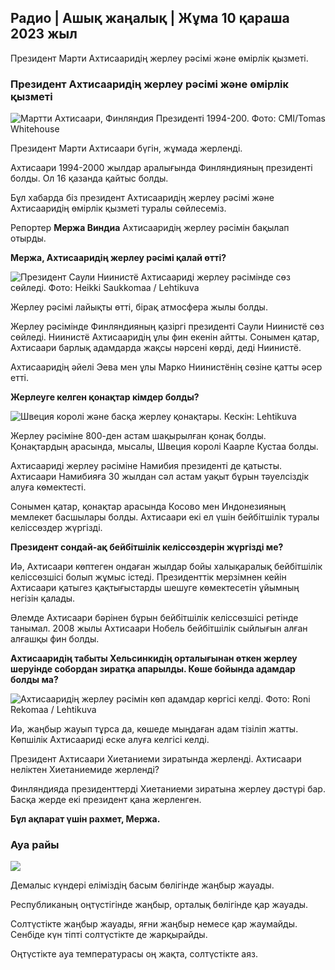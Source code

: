 ## Радио \| Ашық жаңалық \| Жұма 10 қараша 2023 жыл

Президент Марти Ахтисааридің жерлеу рәсімі және өмірлік қызметі.

### Президент Ахтисааридің жерлеу рәсімі және өмірлік қызметі

![Мартти Ахтисаари, Финляндия Президенті 1994-200. Фото: CMI/Tomas Whitehouse](https://images.cdn.yle.fi/image/upload/c_crop,h_1080,w_1919,x_0,y_0/ar_1.777777777777777,c_fill,g_faces,h_6701/d_pr.q_auto:eco/f_auto/fl_lossy/v1699528852/39-1197047654a2d3334539)

Президент Марти Ахтисаари бүгін, жұмада жерленді.

Ахтисаари 1994-2000 жылдар аралығында Финляндияның президенті болды. Ол 16 қазанда қайтыс болды.

Бұл хабарда біз президент Ахтисааридің жерлеу рәсімі және Ахтисааридің өмірлік қызметі туралы сөйлесеміз.

Репортер **Мержа Виндиа** Ахтисааридің жерлеу рәсімін бақылап отырды.

**Мержа, Ахтисааридің жерлеу рәсімі қалай өтті?**

![Президент Саули Ниинистё Ахтисаариді жерлеу рәсімінде сөз сөйледі. Фото: Heikki Saukkomaa / Lehtikuva](https://images.cdn.yle.fi/image/upload/c_crop,h_2880,w_5120,x_0,y_259/ar_1.777777777777777,c_fill,g_610d,g_610d/q_auto:eco/f_auto/fl_lossy/v1699619473/39-1198810654e20fbae885)

Жерлеу рәсімі лайықты өтті, бірақ атмосфера жылы болды.

Жерлеу рәсімінде Финляндияның қазіргі президенті Саули Ниинистё сөз сөйледі. Ниинистё Ахтисааридің ұлы фин екенін айтты. Сонымен қатар, Ахтисаари барлық адамдарда жақсы нәрсені көрді, деді Ниинистё.

Ахтисааридің әйелі Эева мен ұлы Марко Ниинистёнің сөзіне қатты әсер етті.

**Жерлеуге келген қонақтар кімдер болды?**

![Швеция королі және басқа жерлеу қонақтары. Кескін: Lehtikuva](https://images.cdn.yle.fi/image/upload/c_crop,h_2880,w_5120,x_0,y_138/ar_1.777777777777777,c_fill,g_faces,h_675,w_100/d_pr./f_auto/fl_lossy/v1699627300/39-1199035654e40494d395)

Жерлеу рәсіміне 800-ден астам шақырылған қонақ болды. Қонақтардың арасында, мысалы, Швеция королі Каарле Кустаа болды.

Ахтисаариді жерлеу рәсіміне Намибия президенті де қатысты. Ахтисаари Намибияға 30 жылдан сәл астам уақыт бұрын тәуелсіздік алуға көмектесті.

Сонымен қатар, қонақтар арасында Косово мен Индонезияның мемлекет басшылары болды. Ахтисаари екі ел үшін бейбітшілік туралы келіссөздер жүргізді.

**Президент сондай-ақ бейбітшілік келіссөздерін жүргізді ме?**

Иә, Ахтисаари көптеген ондаған жылдар бойы халықаралық бейбітшілік келіссөзшісі болып жұмыс істеді. Президенттік мерзімнен кейін Ахтисаари қатыгез қақтығыстарды шешуге көмектесетін ұйымның негізін қалады.

Әлемде Ахтисаари бәрінен бұрын бейбітшілік келіссөзшісі ретінде танымал. 2008 жылы Ахтисаари Нобель бейбітшілік сыйлығын алған алғашқы фин болды.

**Ахтисааридің табыты Хельсинкидің орталығынан өткен жерлеу шеруінде собордан зиратқа апарылды. Көше бойында адамдар болды ма?**

![Ахтисааридің жерлеу рәсімін көп адамдар көргісі келді. Фото: Roni Rekomaa / Lehtikuva](https://images.cdn.yle.fi/image/upload/c_crop,h_2880,w_5120,x_0,y_11/ar_1.777777777777777,c_fill,g_faces5_01w,c_fill,g_faces5_01d,q_auto:eco/f_auto/fl_lossy/v1699619608/39-1198819654e22ed1c931)

Иә, жаңбыр жауып тұрса да, көшеде мыңдаған адам тізіліп жатты. Көпшілік Ахтисаариді еске алуға келгісі келді.

Президент Ахтисаари Хиетаниеми зиратында жерленді. Ахтисаари неліктен Хиетаниемиде жерленді?

Финляндияда президенттерді Хиетаниеми зиратына жерлеу дәстүрі бар. Басқа жерде екі президент қана жерленген.

**Бұл ақпарат үшін рахмет, Мержа.**

### Ауа райы

![](https://images.cdn.yle.fi/image/upload/c_crop,h_1080,w_1919,x_0,y_0/ar_1.7777777777777777,c_fill,g_faces,h_675,w_1200/eq/eqf_auto/fl_lossy/v1699633281/39-1199138654e58651ee77)

Демалыс күндері еліміздің басым бөлігінде жаңбыр жауады.

Республиканың оңтүстігінде жаңбыр, орталық бөлігінде қар жауады.

Солтүстікте жаңбыр жауады, яғни жаңбыр немесе қар жаумайды. Сенбіде күн тіпті солтүстікте де жарқырайды.

Оңтүстікте ауа температурасы оң жақта, солтүстікте аяз.